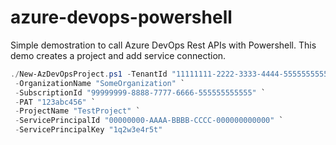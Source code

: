 # azure-devops-powershell
 
 Simple demostration to call Azure DevOps Rest APIs with Powershell.
 This demo creates a project and add service connection.
 
```powershell
./New-AzDevOpsProject.ps1 -TenantId "11111111-2222-3333-4444-555555555555" `
 -OrganizationName "SomeOrganization" `
 -SubscriptionId "99999999-8888-7777-6666-555555555555" `
 -PAT "123abc456" `
 -ProjectName "TestProject" `
 -ServicePrincipalId "00000000-AAAA-BBBB-CCCC-000000000000" `
 -ServicePrincipalKey "1q2w3e4r5t"
 ```

